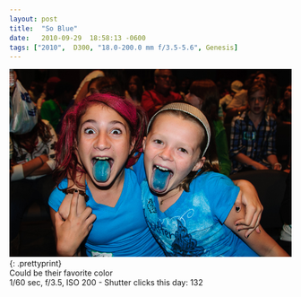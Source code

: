 ```yaml
---
layout: post
title:  "So Blue"
date:   2010-09-29  18:58:13 -0600
tags: ["2010",  D300, "18.0-200.0 mm f/3.5-5.6", Genesis]
---
```

![:title](/images/2010/2010_0929_DSC_1496.jpg)
{: .prettyprint}  
Could be their favorite color  
1/60 sec, f/3.5, ISO 200 - Shutter clicks this day: 132